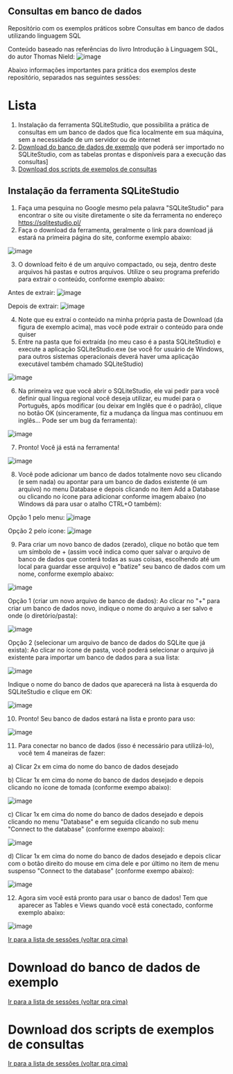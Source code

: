 ## Consultas em banco de dados
Repositório com os exemplos práticos sobre Consultas em banco de dados utilizando linguagem SQL

Conteúdo baseado nas referências do livro Introdução à Linguagem SQL, do autor Thomas Nield:
![image](https://user-images.githubusercontent.com/25126687/168298868-2d862dc8-d21f-47b6-9a67-e964c4444c8d.png)

Abaixo informações importantes para prática dos exemplos deste repositório, separados nas seguintes sessões:

# Lista

1) Instalação da ferramenta SQLiteStudio, que possibilita a prática de consultas em um banco de dados que fica localmente em sua máquina, sem a necessidade de um servidor ou de internet
2) [Download do banco de dados de exemplo](#download-do-banco-de-dados-de-exemplo) que poderá ser importado no SQLiteStudio, com as tabelas prontas e disponíveis para a execução das consultas]
3) [Download dos scripts de exemplos de consultas](#download-dos-scripts-de-exemplos-de-consultas)

## Instalação da ferramenta SQLiteStudio

1) Faça uma pesquina no Google mesmo pela palavra "SQLiteStudio" para encontrar o site ou visite diretamente o site da ferramenta no endereço https://sqlitestudio.pl/
2) Faça o download da ferramenta, geralmente o link para download já estará na primeira página do site, conforme exemplo abaixo:

![image](https://user-images.githubusercontent.com/25126687/168300823-35e2cb50-eb49-4627-885e-e66c0c0721d8.png)

3) O download feito é de um arquivo compactado, ou seja, dentro deste arquivos há pastas e outros arquivos. Utilize o seu programa preferido para extrair o conteúdo, conforme exemplo abaixo:

Antes de extrair:
![image](https://user-images.githubusercontent.com/25126687/168301450-cdc545b2-3774-4363-b3a8-be3229a73648.png)

Depois de extrair:
![image](https://user-images.githubusercontent.com/25126687/168301491-40c51130-b6a5-4868-ad83-5261b94befaa.png)

4) Note que eu extraí o conteúdo na minha própria pasta de Download (da figura de exemplo acima), mas você pode extrair o conteúdo para onde quiser
5) Entre na pasta que foi extraída (no meu caso é a pasta SQLiteStudio) e execute a aplicação SQLiteStudio.exe (se você for usuário de Windows, para outros sistemas operacionais deverá haver uma aplicação executável também chamado SQLiteStudio)

![image](https://user-images.githubusercontent.com/25126687/168304455-68fc04be-73c0-4afb-b0f9-719e5c8ff3d7.png)

6) Na primeira vez que você abrir o SQLiteStudio, ele vai pedir para você definir qual língua regional você deseja utilizar, eu mudei para o Português, após modificar (ou deixar em Inglês que é o padrão), clique no botão OK (sinceramente, fiz a mudança da língua mas continuou em inglês... Pode ser um bug da ferramenta):

![image](https://user-images.githubusercontent.com/25126687/168305147-3f261c2a-6c05-4760-a0c5-d96219194a22.png)

7) Pronto! Você já está na ferramenta!

![image](https://user-images.githubusercontent.com/25126687/168305270-532a60aa-e168-4ddc-9d3d-be37e71cdf77.png)

8) Você pode adicionar um banco de dados totalmente novo seu clicando (e sem nada) ou apontar para um banco de dados existente (é um arquivo) no menu Database e depois clicando no item Add a Database ou clicando no ícone para adicionar conforme imagem abaixo (no Windows dá para usar o atalho CTRL+O também):

Opção 1 pelo menu:
![image](https://user-images.githubusercontent.com/25126687/168305621-a6523d8d-58a3-4cc3-8a45-1cf23dfd1d64.png)

Opção 2 pelo ícone: 
![image](https://user-images.githubusercontent.com/25126687/168305675-44a19298-8000-4bab-a562-d82d1340f329.png)

9) Para criar um novo banco de dados (zerado), clique no botão que tem um símbolo de + (assim você indica como quer salvar o arquivo de banco de dados que conterá todas as suas coisas, escolhendo até um local para guardar esse arquivo) e "batize" seu banco de dados com um nome, conforme exemplo abaixo:

![image](https://user-images.githubusercontent.com/25126687/168308041-1261ccf3-457b-4d79-b22d-dc1ce87b288e.png)

Opção 1 (criar um novo arquivo de banco de dados): Ao clicar no "+" para criar um banco de dados novo, indique o nome do arquivo a ser salvo e onde (o diretório/pasta):

![image](https://user-images.githubusercontent.com/25126687/168308153-d4d6ea47-0af5-4ffd-999a-edb82034b538.png)

Opção 2 (selecionar um arquivo de banco de dados do SQLite que já exista): Ao clicar no ícone de pasta, você poderá selecionar o arquivo já existente para importar um banco de dados para a sua lista:

![image](https://user-images.githubusercontent.com/25126687/168308658-c706ad51-10ab-4923-a4fc-fdccb66662a0.png)

Indique o nome do banco de dados que aparecerá na lista à esquerda do SQLiteStudio e clique em OK:

![image](https://user-images.githubusercontent.com/25126687/168308247-f0a8e87c-16c7-4028-8467-0f8e09fdb88d.png)

10) Pronto! Seu banco de dados estará na lista e pronto para uso:

![image](https://user-images.githubusercontent.com/25126687/168308848-8d25a7ea-fc37-4696-aafe-d5766ac26ca9.png)

11) Para conectar no banco de dados (isso é necessário para utilizá-lo), você tem 4 maneiras de fazer:

a) Clicar 2x em cima do nome do banco de dados desejado

b) Clicar 1x em cima do nome do banco de dados desejado e depois clicando no ícone de tomada (conforme exempo abaixo):

![image](https://user-images.githubusercontent.com/25126687/168309198-89fbc03d-ee2a-49a0-b8e4-ccc58bc59374.png)

c) Clicar 1x em cima do nome do banco de dados desejado e depois clicando no menu "Database" e em seguida clicando no sub menu "Connect to the database" (conforme exempo abaixo):

![image](https://user-images.githubusercontent.com/25126687/168309639-61f1e43b-8ef1-427e-9d87-3b6070a99e37.png)

d) Clicar 1x em cima do nome do banco de dados desejado e depois clicar com o botão direito do mouse em cima dele e por último no item de menu suspenso "Connect to the database" (conforme exempo abaixo):

![image](https://user-images.githubusercontent.com/25126687/168309960-9d5eb2e4-7259-44bc-9a3f-1a902c0c4955.png)

12) Agora sim você está pronto para usar o banco de dados! Tem que aparecer as Tables e Views quando você está conectado, conforme exemplo abaixo:

![image](https://user-images.githubusercontent.com/25126687/168310111-fefedeeb-7afc-4019-9e61-fe1db027d139.png)

[Ir para a lista de sessões (voltar pra cima)](#lista)

# Download do banco de dados de exemplo



[Ir para a lista de sessões (voltar pra cima)](#lista)

# Download dos scripts de exemplos de consultas

[Ir para a lista de sessões (voltar pra cima)](#lista)
